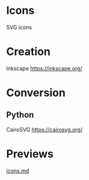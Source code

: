 # Icons
SVG icons
# Creation
Inkscape
https://inkscape.org/


# Conversion
## Python
CairoSVG 
https://cairosvg.org/

# Previews
[icons.md](icons.md)